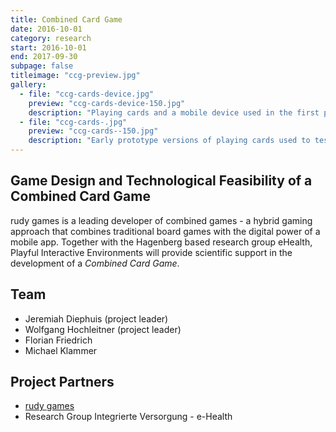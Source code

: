 ```yaml
---
title: Combined Card Game
date: 2016-10-01
category: research
start: 2016-10-01
end: 2017-09-30
subpage: false
titleimage: "ccg-preview.jpg"
gallery:
  - file: "ccg-cards-device.jpg"
    preview: "ccg-cards-device-150.jpg"
    description: "Playing cards and a mobile device used in the first prototyping sessions."
  - file: "ccg-cards-.jpg"
    preview: "ccg-cards--150.jpg"
    description: "Early prototype versions of playing cards used to test the mechanics."
---
```


## Game Design and Technological Feasibility of a Combined Card Game

rudy games is a leading developer of combined games - a hybrid gaming approach that combines traditional board games with the digital power of a mobile app. Together with the Hagenberg based research group eHealth, Playful Interactive Environments will provide scientific support in the development of a *Combined Card Game*.

## Team

* Jeremiah Diephuis (project leader)
* Wolfgang Hochleitner (project leader)
* Florian Friedrich
* Michael Klammer

## Project Partners

* [rudy games](http://www.rudy-games.com/)
* Research Group Integrierte Versorgung - e-Health